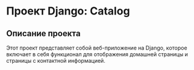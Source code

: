# Проект Django: Catalog

## Описание проекта

Этот проект представляет собой веб-приложение на Django, которое включает в себя функционал для отображения домашней страницы и страницы с контактной информацией. 

